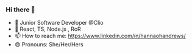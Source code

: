 ### Hi there 👋

- 🌱 Junior Software Developer @Clio  
- 💬 React, TS, Node.js , RoR 
- 📫 How to reach me: https://www.linkedin.com/in/hannaohandrews/
- 😄 Pronouns: She/Her/Hers

<!--
**hannaohandrews/hannaohandrews** is a ✨ _special_ ✨ repository because its `README.md` (this file) appears on your GitHub profile.

Here are some ideas to get you started:

- 🔭 I’m currently working on ...
- 🌱 I’m currently learning ...
- 👯 I’m looking to collaborate on ...
- 🤔 I’m looking for help with ...
- 💬 Ask me about ...
- 📫 How to reach me: ...
- 😄 Pronouns: ...
- ⚡ Fun fact: ...
-->
